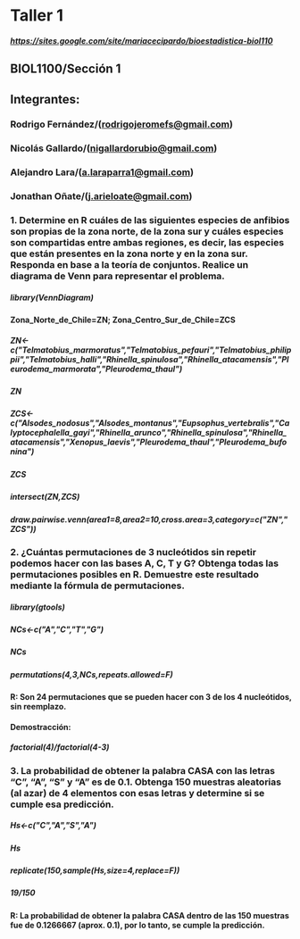 # Taller 1
##### https://sites.google.com/site/mariacecipardo/bioestadistica-biol110
## BIOL1100/Sección 1
## Integrantes:
### Rodrigo Fernández/(rodrigojeromefs@gmail.com)
### Nicolás Gallardo/(nigallardorubio@gmail.com)
### Alejandro Lara/(a.laraparra1@gmail.com)
### Jonathan Oñate/(j.arieloate@gmail.com)
### 1. Determine en R cuáles de las siguientes especies de anfibios son propias de la zona norte, de la zona sur y cuáles especies son compartidas entre ambas regiones, es decir, las especies que están presentes en la zona norte y en la zona sur. Responda en base a la teoría de conjuntos. Realice un diagrama de Venn para representar el problema.
##### library(VennDiagram)
#### Zona_Norte_de_Chile=ZN; Zona_Centro_Sur_de_Chile=ZCS
##### ZN<-c("Telmatobius_marmoratus","Telmatobius_pefauri","Telmatobius_philippii","Telmatobius_halli","Rhinella_spinulosa","Rhinella_atacamensis","Pleurodema_marmorata","Pleurodema_thaul")
##### ZN
##### ZCS<-c("Alsodes_nodosus","Alsodes_montanus","Eupsophus_vertebralis","Calyptocephalella_gayi","Rhinella_arunco","Rhinella_spinulosa","Rhinella_atacamensis","Xenopus_laevis","Pleurodema_thaul","Pleurodema_bufonina")
##### ZCS
##### intersect(ZN,ZCS)
##### draw.pairwise.venn(area1=8,area2=10,cross.area=3,category=c("ZN","ZCS"))
### 2. ¿Cuántas permutaciones de 3 nucleótidos sin repetir podemos hacer con las bases A, C, T y G? Obtenga todas las permutaciones posibles en R. Demuestre este resultado mediante la fórmula de permutaciones.
##### library(gtools)
##### NCs<-c("A","C","T","G")
##### NCs
##### permutations(4,3,NCs,repeats.allowed=F)
#### R: Son 24 permutaciones que se pueden hacer con 3 de los 4 nucleótidos, sin reemplazo.
#### Demostracción:
##### factorial(4)/factorial(4-3)
### 3. La probabilidad de obtener la palabra CASA con las letras “C”, “A”, “S” y “A” es de 0.1. Obtenga 150 muestras aleatorias (al azar) de 4 elementos con esas letras y determine si se cumple esa predicción.
##### Hs<-c("C","A","S","A")
##### Hs
##### replicate(150,sample(Hs,size=4,replace=F))
##### 19/150
#### R: La probabilidad de obtener la palabra CASA dentro de las 150 muestras fue de 0.1266667 (aprox. 0.1), por lo tanto, se cumple la predicción.
